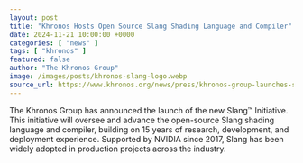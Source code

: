 ```yaml
---
layout: post
title: "Khronos Hosts Open Source Slang Shading Language and Compiler"
date: 2024-11-21 10:00:00 +0000
categories: [ "news" ]
tags: [ "khronos" ]
featured: false
author: "The Khronos Group"
image: /images/posts/khronos-slang-logo.webp
source_url: https://www.khronos.org/news/press/khronos-group-launches-slang-initiative-hosting-open-source-compiler-contributed-by-nvidia
---
```


The Khronos Group has announced the launch of the new Slang™ Initiative. This initiative will oversee and advance the open-source Slang shading language and compiler, building on 15 years of research, development, and deployment experience. Supported by NVIDIA since 2017, Slang has been widely adopted in production projects across the industry.